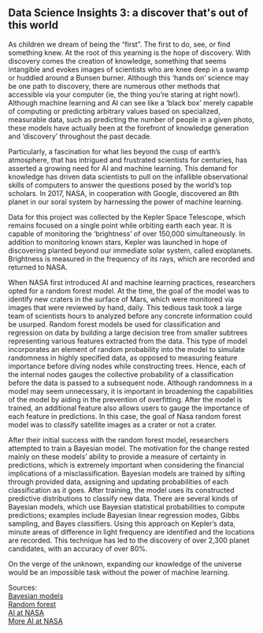 ## Data Science Insights 3: a discover that's out of this world<br/>

As children we dream of being the “first”. The first to do, see, or find something knew. At the root of this yearning is the hope of discovery. With discovery comes the creation of knowledge, something that seems intangible and evokes images of scientists who are knee deep in a swamp or huddled around a Bunsen burner. Although this ‘hands on’ science may be one path to discovery, there are numerous other methods that accessible via your computer (ie, the thing you’re staring at right now!). Although machine learning and AI can see like a ‘black box’ merely capable of computing or predicting arbitrary values based on specialized, measurable data, such as predicting the number of people in a given photo, these models have actually been at the forefront of knowledge generation and ‘discovery’ throughout the past decade.<br/>

Particularly, a fascination for what lies beyond the cusp of earth’s atmosphere, that has intrigued and frustrated scientists for centuries, has asserted a growing need for AI and machine learning. This demand for knowledge has driven data scientists to pull on the infallible observational skills of computers to answer the questions posed by the world’s top scholars. In 2017, NASA, in cooperation with Google, discovered an 8th planet in our soral system by harnessing the power of machine learning.<br/>

Data for this project was collected by the Kepler Space Telescope, which remains focused on a single point while orbiting earth each year. It is capable of monitoring the ‘brightness’ of over 150,000 simultaneously. In addition to monitoring known stars, Kepler was launched in hope of discovering planted beyond our immediate solar system, called exoplanets. Brightness is measured in the frequency of its rays, which are recorded and returned to NASA.<br/>

When NASA first introduced AI and machine learning practices, researchers opted for a random forest model. At the time, the goal of the model was to identify new craters in the surface of Mars, which were monitored via images that were reviewed by hand, daily. This tedious task took a large team of scientists hours to analyzed before any concrete information could be usurped. Random forest models be used for classification and regression on data by building a large decision tree from smaller subtrees representing various features extracted from the data. This type of model incorporates an element of random probability into the model to simulate randomness in highly specified data, as opposed to measuring feature importance before diving nodes while constructing trees. Hence, each of the internal nodes gauges the collective probability of a classification before the data is passed to a subsequent node. Although randomness in a model may seem unnecessary, it is important in broadening the capabilities of the model by aiding in the prevention of overfitting. After the model is trained, an additional feature also allows users to gauge the importance of each feature in predictions. In this case, the goal of Nasa random forest model was to classify satellite images as a crater or not a crater.<br/>

After their initial success with the random forest model, researchers attempted to train a Bayesian model. The motivation for the change rested mainly on these models’ ability to provide a measure of certainty in predictions, which is extremely important when considering the financial implications of a misclassification. Bayesian models are trained by sifting through provided data, assigning and updating probabilities of each classification as it goes. After training, the model uses its constructed predictive distributions to classify new data. There are several kinds of Bayesian models, which use Bayesian statistical probabilities to compute predictions; examples include Bayesian linear regression modes, Gibbs sampling, and Bayes classifiers. Using this approach on Kepler’s data, minute areas of difference in light frequency are identified and the locations are recorded. This technique has led to the discovery of over 2,300 planet candidates, with an accuracy of over 80%.<br/>

On the verge of the unknown, expanding our knowledge of the universe would be an impossible task without the power of machine learning.<br/>

Sources:<br/>
[Bayesian models](http://www.columbia.edu/~jwp2128/Teaching/E6720/BayesianModelsMachineLearning2016.pdf)<br/>
[Random forest](https://builtin.com/data-science/random-forest-algorithm#how)<br/>
[AI at NASA](https://www.nasa.gov/feature/goddard/2019/nasa-takes-a-cue-from-silicon-valley-to-hatch-artificial-intelligence-technologies)<br/>
[More AI at NASA](https://www.jpl.nasa.gov/news/news.php?feature=7756)<br/>
